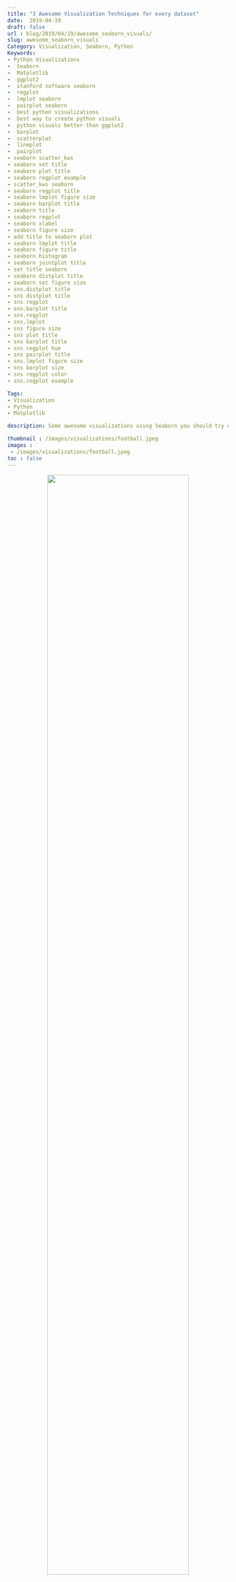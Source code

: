 ```yaml
---
title: "3 Awesome Visualization Techniques for every dataset"
date:  2019-04-19
draft: false
url : blog/2019/04/19/awesome_seaborn_visuals/
slug: awesome_seaborn_visuals
Category: Visualization, Seaborn, Python
Keywords: 
- Python Visualizations
-  Seaborn
-  Matplotlib
-  ggplot2
-  stanford software seaborn
-  regplot
-  lmplot seaborn
-  pairplot seaborn
-  best python visualizations
-  best way to create python visuals
-  python visuals better than ggplot2
-  barplot
-  scatterplot
-  lineplot
-  pairplot
- seaborn scatter_kws
- seaborn set title
- seaborn plot title
- seaborn regplot example
- scatter_kws seaborn
- seaborn regplot title
- seaborn lmplot figure size
- seaborn barplot title
- seaborn title
- seaborn regplot
- seaborn xlabel
- seaborn figure size
- add title to seaborn plot
- seaborn lmplot title
- seaborn figure title
- seaborn histogram
- seaborn jointplot title
- set title seaborn
- seaborn distplot title
- seaborn set figure size
- sns.distplot title
- sns distplot title
- sns regplot
- sns.barplot title
- sns.regplot
- sns.lmplot
- sns figure size
- sns plot title
- sns barplot title
- sns regplot hue
- sns pairplot title
- sns.lmplot figure size
- sns barplot size
- sns regplot color
- sns.regplot example

Tags: 
- Visualization
- Python
- Matplotlib

description: Some awesome visualizations using Seaborn you should try out with every dataset you encounter.

thumbnail : /images/visualizations/football.jpeg
images :
 - /images/visualizations/football.jpeg
toc : false
---
```


<div style="margin-top: 9px; margin-bottom: 10px;">
<center><img src="/images/visualizations/football.jpeg" style="height:80%;width:80%"></center>
</div>


Visualizations are awesome. **However, a good visualization is annoyingly hard to make.**

Moreover, it takes time and effort when it comes to present these visualizations to a bigger audience.

We all know how to make [Bar-Plots, Scatter Plots, and Histograms](https://www.coursera.org/specializations/data-science-python?ranMID=40328&ranEAID=lVarvwc5BD0&ranSiteID=lVarvwc5BD0-SAQTYQNKSERwaOgd07RrHg&siteID=lVarvwc5BD0-SAQTYQNKSERwaOgd07RrHg&utm_content=3&utm_medium=partners&utm_source=linkshare&utm_campaign=lVarvwc5BD0&ranMID=40328&ranEAID=je6NUbpObpQ&ranSiteID=je6NUbpObpQ-vcqjNx1ZulOAw6KkBwc5gg&siteID=je6NUbpObpQ-vcqjNx1ZulOAw6KkBwc5gg&utm_content=10&utm_medium=partners&utm_source=linkshare&utm_campaign=je6NUbpObpQ), yet **we don't pay much attention to beautify them.**

This hurts us - our credibility with peers and managers. You won't feel it now, but it happens.

Also, I find it essential to reuse my code. Every time I visit a new dataset do I need to start again? Some ***reusable ideas of graphs that can help us to find information about the data FAST.***

In this post, I am also going to talk about 3 cool visual tools:

- Categorical Correlation with Graphs, 
- Pairplots, 
- Swarmplots and Graph Annotations using Seaborn.

***In short, this post is about useful and presentable graphs.***


---

I will be using data from [FIFA 19 complete player dataset](https://www.kaggle.com/karangadiya/fifa19) on kaggle - Detailed attributes for every player registered in the latest edition of FIFA 19 database.

Since the Dataset has many columns, we will only focus on a subset of categorical and continuous columns.

```py
import numpy as np
import pandas as pd
import seaborn as sns
import matplotlib.pyplot as plt
%matplotlib inline
# We dont Probably need the Gridlines. Do we? If yes comment this line
sns.set(style="ticks")
player_df = pd.read_csv("../input/data.csv")
numcols = [
 'Overall',
 'Potential',
'Crossing','Finishing',  'ShortPassing',  'Dribbling','LongPassing', 'BallControl', 'Acceleration',
       'SprintSpeed', 'Agility',  'Stamina',
 'Value','Wage']
catcols = ['Name','Club','Nationality','Preferred Foot','Position','Body Type']
# Subset the columns
player_df = player_df[numcols+ catcols]
# Few rows of data
player_df.head(5)
```

<div style="margin-top: 9px; margin-bottom: 10px;">
<center>
	<figure>
	  <img src="/images/visualizations/football_dataset_head.png">
	  <figcaption style="font-size: 12px;">Player Data</figcaption>
	</figure>
</center>
</div>

This is a nicely formatted data, yet we need to do **some preprocessing to the Wage and Value columns**(as they are in Euro and contain strings) to make them numeric for our subsequent analysis.

```py
def wage_split(x):
    try:
        return int(x.split("K")[0][1:])
    except:
        return 0
player_df['Wage'] = player_df['Wage'].apply(lambda x : wage_split(x))
def value_split(x):
    try:
        if 'M' in x:
            return float(x.split("M")[0][1:])
        elif 'K' in x:
            return float(x.split("K")[0][1:])/1000
    except:
        return 0
player_df['Value'] = player_df['Value'].apply(lambda x : value_split(x))
```

---

## Categorical Correlation with Graphs:

In Simple terms, Correlation is a measure of how two variables move together.

For example, In the real world, *Income and Spend are positively correlated. If one increases the other also increases.*

*Academic Performance and Video Games Usage is negatively correlated. Increase in one predicts a decrease in another.*

So if our predictor variable is positively or negatively correlated with our target variable, it is valuable.

I feel that Correlations among different variables are a pretty good thing to do when we try to understand our data.

We can create a pretty good correlation plot using Seaborn easily.

```py
corr = player_df.corr()
g = sns.heatmap(corr,  vmax=.3, center=0,
            square=True, linewidths=.5, cbar_kws={"shrink": .5}, annot=True, fmt='.2f', cmap='coolwarm')
sns.despine()
g.figure.set_size_inches(14,10)
    
plt.show()
```

<div style="margin-top: 9px; margin-bottom: 10px;">
<center>
	<figure>
	  <img src="/images/visualizations/correlation_numerical.png">
	  <figcaption style="font-size: 12px;">Where did all the categorical variables go?</figcaption>
	</figure>
</center>
</div>


But do you notice any problem?

Yes, this graph only calculates Correlation between Numerical columns.
What if my target variable is `Club` or `Position`?

I want to be able to get a correlation among three different cases, and we use the following metrics of correlation to calculate these:

### 1. Numerical Variables
We already have this in the form of [Pearson's Correlation](https://en.wikipedia.org/wiki/Pearson_correlation_coefficient) which is a measure of how two variables move together. This Ranges from [-1,1]

### 2. Categorical Variables
We will use [Cramer's V](https://en.wikipedia.org/wiki/Cram%C3%A9r%27s_V) for categorical-categorical cases. It is the intercorrelation of two discrete variables and used with variables having two or more levels. It is a symmetrical measure as in the order of variable does not matter. Cramer(A,B) == Cramer(B,A).

For Example: In our dataset, `Club` and `Nationality` must be somehow correlated.

Let us check this using a stacked graph which is an excellent way to understand distribution between categorical vs. categorical variables. Note that we use a subset of data since there are a lot of nationalities and club in this data.

We keep only the best teams(Kept FC Porto just for more diversity in the sample)and the most common nationalities.

<div style="margin-top: 9px; margin-bottom: 10px;">
<center><img src="/images/visualizations/stacked_club_nationality.png" "></center>
</div>


*Note that Club preference says quite a bit about Nationality: knowing the former helps a lot in predicting the latter.*

We can see that if a player belongs to England, it is more probable that he plays in Chelsea or Manchester United and not in FC Barcelona or Bayern Munchen or Porto.

*So there is some information present here. Cramer's V captures the same information.*

If all clubs have the same proportion of players from every nationality, Cramer's V is 0.

If Every club prefers a single nationality Cramer's V ==1, for example, all England player play in Manchester United, All Germans in Bayern Munchen and so on.

In all other cases, it ranges from [0,1]

### 3. Numerical and Categorical variables

We will use the [Correlation Ratio](https://en.wikipedia.org/wiki/Correlation_ratio) for categorical-continuous cases.

Without getting into too much Maths, it is a measure of Dispersion.

> Given a number can we find out which category it belongs to?

For Example:

Suppose we have two columns from our dataset: `SprintSpeed` and `Position`:

- GK: 58(De Gea),52(T. Courtois), 58(M. Neuer), 43(G. Buffon)
- CB: 68(D. Godin), 59(V. Kompany), 73(S. Umtiti), 75(M. Benatia)
- ST: 91(C.Ronaldo), 94(G. Bale), 80(S.Aguero), 76(R. Lewandowski)

*As you can see these numbers are pretty predictive of the bucket they fall into and thus high Correlation Ratio.*

*If I know the sprint speed is more than 85, I can definitely say this player plays at ST.*

This ratio also ranges from [0,1]

---

The code to do this is taken from the dython package. I won't write too much into code which you can anyway find in my [Kaggle Kernel](https://www.kaggle.com/mlwhiz/seaborn-visualizations-using-football-data). The final result looks something like:

```py
player_df = player_df.fillna(0)
results = associations(player_df,nominal_columns=catcols,return_results=True)
```

<div style="margin-top: 9px; margin-bottom: 10px;">
<center>
	<figure>
	  <img src="/images/visualizations/correlation_plot_full.png">
	  <figcaption style="font-size: 12px;">Categorical vs. Categorical, Categorical vs. Numeric, Numeric vs. Numeric. Much more interesting</figcaption>
	</figure>
</center>
</div>


***Isn't it Beautiful?***

We can understand so much about Football just by looking at this data. For Example:

- The position of a player is highly correlated with dribbling ability. You won't play Messi at the back. Right?

- Value is more highly correlated with passing and ball control than dribbling. The rule is to pass the ball always. Neymar I am looking at you.
- Club and Wage have high Correlation. To be expected.
- Body Type and Preferred Foot is correlated highly. Does that mean if you are Lean, you are most likely left-footed? Doesn't make much sense. One can investigate further.

Moreover, so much info we could find with this simple graph which was not visible in the typical correlation plot without Categorical Variables.

I leave it here at that. One can look more into the chart and find more meaningful results, but the point is that this makes life so much easier to find patterns.


---

## Pairplots

While I talked a lot about correlation, it is a fickle metric.

To understand what I mean let us see one example.

**Anscombe's quartet** comprises four datasets that have nearly identical Correlation of 1, yet have very different distributions and appear very different when graphed.


<div style="margin-top: 9px; margin-bottom: 10px;">
<center>
	<figure>
	  <img src="/images/visualizations/anscombe.png">
	  <figcaption style="font-size: 12px;">Anscombe Quartet - Correlations can be fickle.</figcaption>
	</figure>
</center>
</div>

Thus sometimes it becomes crucial to plot correlated data. And see the distributions individually.

Now we have many columns in our dataset. Graphing them all would be so much effort.

No, it is a single line of code.

```py
filtered_player_df = player_df[(player_df['Club'].isin(['FC Barcelona', 'Paris Saint-Germain',
       'Manchester United', 'Manchester City', 'Chelsea', 'Real Madrid','FC Porto','FC Bayern München'])) & 
                      (player_df['Nationality'].isin(['England', 'Brazil', 'Argentina',
       'Brazil', 'Italy','Spain','Germany'])) 
                     ]
# Single line to create pairplot
g = sns.pairplot(filtered_player_df[['Value','SprintSpeed','Potential','Wage']])
```
<div style="margin-top: 9px; margin-bottom: 10px;">
<center><img src="/images/visualizations/pairplot_normal.png" "></center>
</div>

Pretty Good. We can see so much in this graph.

- Wage and Value are highly correlated.

- Most of the other values are correlated too. However, the trend of potential vs. value is unusual. We can see how the value increases exponentially as we reach a particular potential threshold. This information can be helpful in modeling. Can use some transformation on Potential to make it more correlated?

**Caveat:** No categorical columns.

Can we do better? We always can.

```py
g = sns.pairplot(filtered_player_df[['Value','SprintSpeed','Potential','Wage','Club']],hue = 'Club')
```
<div style="margin-top: 9px; margin-bottom: 10px;">
<center><img src="/images/visualizations/pairplot_color.png" "></center>
</div>

So much more info. Just by adding the `hue` parameter as a categorical variable `Club`.

- Porto's Wage distribution is too much towards the lower side.
- I don't see that steep distribution in value of Porto players. Porto's players would always be looking out for an opportunity.
- See how a lot of pink points(Chelsea) form sort of a cluster on Potential vs. wage graph. Chelsea has a lot of high potential players with lower wages. Needs more attention.

I already know some of the points on the Wage/Value Subplot.

The blue point for wage 500k is Messi. Also, the orange point having more value than Messi is Neymar.

Although this hack still doesn't solve the Categorical problem, I have something cool to look into categorical variables distribution. Though individually.


---

## SwarmPlots

How to see the relationship between categorical and numerical data?

Enter into picture Swarmplots, just like their name. *A swarm of points plotted for each category with a little dispersion on the y-axis to make them easier to see.*

They are my current favorite for plotting such relationships.

```py
g = sns.swarmplot(y = "Club",
              x = 'Wage', 
              data = filtered_player_df,
              # Decrease the size of the points to avoid crowding 
              size = 7)
# remove the top and right line in graph
sns.despine()
g.figure.set_size_inches(14,10)
plt.show()
```

<div style="margin-top: 9px; margin-bottom: 10px;">
<center>
	<figure>
	  <img src="/images/visualizations/club and wage.png">
	  <figcaption style="font-size: 12px;">Swarmplot...</figcaption>
	</figure>
</center>
</div>



Why don't I use Boxplots? **Where are the median values? Can I plot that?** Obviously. Overlay a bar plot on top, and we have a great looking graph.

```py
g = sns.boxplot(y = "Club",
              x = 'Wage', 
              data = filtered_player_df, whis=np.inf)
g = sns.swarmplot(y = "Club",
              x = 'Wage', 
              data = filtered_player_df,
              # Decrease the size of the points to avoid crowding 
              size = 7,color = 'black')
# remove the top and right line in graph
sns.despine()
g.figure.set_size_inches(12,8)
plt.show()
```

<div style="margin-top: 9px; margin-bottom: 10px;">
<center>
	<figure>
	  <img src="/images/visualizations/swarn_box.png">
	  <figcaption style="font-size: 12px;">Swarmplot+Boxplot, Interesting</figcaption>
	</figure>
</center>
</div>



Pretty good. We can see the individual points on the graph, see some statistics and understand the wage difference categorically.

***The far right point is Messi. However, I should not have to tell you that in a text below the chart. Right?***

This graph is going to go in a presentation. Your boss says. I want to write Messi on this graph. Comes into picture **annotations.**

```py
max_wage = filtered_player_df.Wage.max()
max_wage_player = filtered_player_df[(player_df['Wage'] == max_wage)]['Name'].values[0]
g = sns.boxplot(y = "Club",
              x = 'Wage', 
              data = filtered_player_df, whis=np.inf)
g = sns.swarmplot(y = "Club",
              x = 'Wage', 
              data = filtered_player_df,
              # Decrease the size of the points to avoid crowding 
              size = 7,color='black')
# remove the top and right line in graph
sns.despine()
# Annotate. xy for coordinate. max_wage is x and 0 is y. In this plot y ranges from 0 to 7 for each level
# xytext for coordinates of where I want to put my text
plt.annotate(s = max_wage_player,
             xy = (max_wage,0),
             xytext = (500,1), 
             # Shrink the arrow to avoid occlusion
             arrowprops = {'facecolor':'gray', 'width': 3, 'shrink': 0.03},
             backgroundcolor = 'white')
g.figure.set_size_inches(12,8)
plt.show()
```

<div style="margin-top: 9px; margin-bottom: 10px;">
<center>
	<figure>
	  <img src="/images/visualizations/annotated_box_swarn.png">
	  <figcaption style="font-size: 12px;">Annotated, Statistical Info and point swarm. To the presentation, I go.</figcaption>
	</figure>
</center>
</div>


- See Porto Down there. Competing with the giants with such a small wage budget.
- So many Highly paid players in Real and Barcelona.
- Manchester City has the highest median Wage.
- Manchester United and Chelsea believes in equality. Many players clustered in around the same wage scale.
- I am happy that while Neymar is more valued than Messi, Messi and Neymar have a huge Wage difference.

A semblance of normalcy in this crazy world.

---

So to recap, in this post, we talked about calculating and reading correlations between different variable types, plotting correlations between numerical data and Plotting categorical data with Numerical data using Swarmplots. I love how we can overlay chart elements on top of each other in Seaborn.


---

Also if you want to learn more about Visualizations, I would like to call out an excellent course about [Data Visualization and applied plotting](https://www.coursera.org/specializations/data-science-python?ranMID=40328&ranEAID=lVarvwc5BD0&ranSiteID=lVarvwc5BD0-SAQTYQNKSERwaOgd07RrHg&siteID=lVarvwc5BD0-SAQTYQNKSERwaOgd07RrHg&utm_content=3&utm_medium=partners&utm_source=linkshare&utm_campaign=lVarvwc5BD0) from the University of Michigan which is a part of a pretty good [Data Science Specialization with Python](https://www.coursera.org/specializations/data-science-python?ranMID=40328&ranEAID=lVarvwc5BD0&ranSiteID=lVarvwc5BD0-SAQTYQNKSERwaOgd07RrHg&siteID=lVarvwc5BD0-SAQTYQNKSERwaOgd07RrHg&utm_content=3&utm_medium=partners&utm_source=linkshare&utm_campaign=lVarvwc5BD0) in itself. Do check it out


If you liked this post, do look at my other [post](https://mlwhiz.com/blog/2015/09/13/seaborn_visualizations/) on Seaborn too where I have created some more straightforward reusable graphs. I am going to be writing more beginner friendly posts in the future too. Follow me up at [Medium](https://medium.com/@rahul_agarwal) or Subscribe to my blog to be informed about them. As always, I welcome feedback and constructive criticism and can be reached on Twitter [@mlwhiz](https://twitter.com/MLWhiz)


Code for this post in this [kaggle kernel](https://www.kaggle.com/mlwhiz/seaborn-visualizations-using-football-data).

--- 

## References:

- [The Search for Categorical Correlation](https://towardsdatascience.com/the-search-for-categorical-correlation-a1cf7f1888c9)
- [Seaborn Swarmplot Documentation](https://seaborn.pydata.org/generated/seaborn.swarmplot.html)
- [Seaborn Pairplot Documentation](https://seaborn.pydata.org/generated/seaborn.pairplot.html)